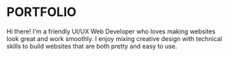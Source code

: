 # PORTFOLIO
Hi there! I'm a friendly UI/UX Web Developer who loves making websites look great and work smoothly. I enjoy mixing creative design with technical skills to build websites that are both pretty and easy to use.
